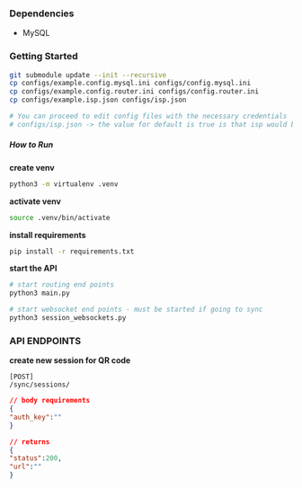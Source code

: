 ### Dependencies
- MySQL

### Getting Started
```bash
git submodule update --init --recursive
cp configs/example.config.mysql.ini configs/config.mysql.ini
cp configs/example.config.router.ini configs/config.router.ini
cp configs/example.isp.json configs/isp.json

# You can proceed to edit config files with the necessary credentials
# configs/isp.json -> the value for default is true is that isp would be the default number for the gateway
```

##### How to Run

__create venv__
```bash
python3 -m virtualenv .venv
```

__activate venv__
```bash
source .venv/bin/activate
```

__install requirements__
```bash
pip install -r requirements.txt
```

__start the API__
```bash
# start routing end points
python3 main.py

# start websocket end points - must be started if going to sync
python3 session_websockets.py
```

### API ENDPOINTS
__create new session for QR code__
```curl
[POST]
/sync/sessions/
```
```json
// body requirements
{
"auth_key":""
}

// returns
{
"status":200,
"url":""
}
```
